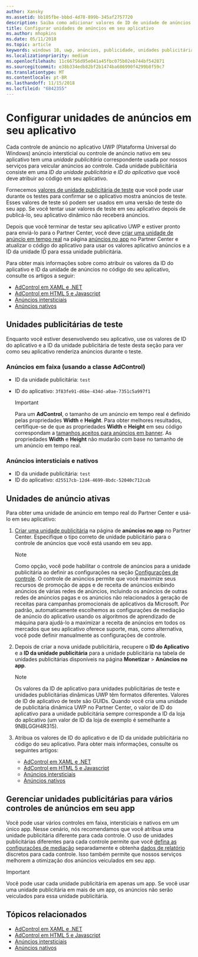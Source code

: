 ```yaml
---
author: Xansky
ms.assetid: bb105fbe-bbbd-4d78-899b-345af2757720
description: Saiba como adicionar valores de ID de unidade de anúncios e a ID de aplicativo do Partner Center para o seu aplicativo antes de enviar seu aplicativo para a loja.
title: Configurar unidades de anúncios em seu aplicativo
ms.author: mhopkins
ms.date: 05/11/2018
ms.topic: article
keywords: windows 10, uwp, anúncios, publicidade, unidades publicitária, testes
ms.localizationpriority: medium
ms.openlocfilehash: 11c66756d95e041a45fbc075b02eb744bf542871
ms.sourcegitcommit: e38b334edb82bf2b1474ba686990f4299b8f59c7
ms.translationtype: MT
ms.contentlocale: pt-BR
ms.lasthandoff: 11/15/2018
ms.locfileid: "6842355"
---
```

# <a name="set-up-ad-units-in-your-app"></a>Configurar unidades de anúncios em seu aplicativo

Cada controle de anúncio no aplicativo UWP (Plataforma Universal do Windows) anúncio intersticial ou controle de anúncio nativo em seu aplicativo tem uma *unidade publicitária* correspondente usada por nossos serviços para veicular anúncios ao controle. Cada unidade publicitária consiste em uma *ID da unidade publicitária* e *ID do aplicativo* que você deve atribuir ao código em seu aplicativo.

Fornecemos [valores de unidade publicitária de teste](#test-ad-units) que você pode usar durante os testes para confirmar se o aplicativo mostra anúncios de teste. Esses valores de teste só podem ser usados em uma versão de teste do seu app. Se você tentar usar valores de teste em seu aplicativo depois de publicá-lo, seu aplicativo dinâmico não receberá anúncios.

Depois que você terminar de testar seu aplicativo UWP e estiver pronto para enviá-lo para o Partner Center, você deve [criar uma unidade de anúncio em tempo real](#live-ad-units) na página [anúncios no app](../publish/in-app-ads.md) no Partner Center e atualizar o código do aplicativo para usar os valores aplicativo anúncios e a ID da unidade ID para essa unidade publicitária.

Para obter mais informações sobre como atribuir os valores da ID do aplicativo e ID da unidade de anúncios no código do seu aplicativo, consulte os artigos a seguir:
* [AdControl em XAML e .NET](adcontrol-in-xaml-and--net.md)
* [AdControl em HTML 5 e Javascript](adcontrol-in-html-5-and-javascript.md)
* [Anúncios intersticiais](../monetize/interstitial-ads.md)
* [Anúncios nativos](../monetize/native-ads.md)

<span id="test-ad-units" />

## <a name="test-ad-units"></a>Unidades publicitárias de teste

Enquanto você estiver desenvolvendo seu aplicativo, use os valores de ID do aplicativo e a ID da unidade publicitária de teste desta seção para ver como seu aplicativo renderiza anúncios durante o teste.

### <a name="banner-ads-using-the-adcontrol-class"></a>Anúncios em faixa (usando a classe AdControl)

* ID da unidade publicitária: ```test```
* ID do aplicativo:  ```3f83fe91-d6be-434d-a0ae-7351c5a997f1```

    > [!IMPORTANT]
    > Para um **AdControl**, o tamanho de um anúncio em tempo real é definido pelas propriedades **Width** e **Height**. Para obter melhores resultados, certifique-se de que as propriedades **Width** e **Height** em seu código correspondam a [tamanhos aceitos para anúncios em banner](supported-ad-sizes-for-banner-ads.md). As propriedades **Width** e **Height** não mudarão com base no tamanho de um anúncio em tempo real.

### <a name="interstitial-ads-and-native-ads"></a>Anúncios intersticiais e nativos

* ID da unidade publicitária: ```test```
* ID do aplicativo:  ```d25517cb-12d4-4699-8bdc-52040c712cab```

<span id="live-ad-units" />

## <a name="live-ad-units"></a>Unidades de anúncio ativas

Para obter uma unidade de anúncio em tempo real do Partner Center e usá-lo em seu aplicativo:

1.  [Criar uma unidade publicitária](../publish/in-app-ads.md#create-ad-unit) na página de **anúncios no app** no Partner Center. Especifique o tipo correto de unidade publicitário para o controle de anúncios que você está usando em seu app.
    > [!NOTE]
    > Como opção, você pode habilitar o controle de anúncios para a unidade publicitária ao definir as configurações na seção [Configurações de controle](../publish/in-app-ads.md#mediation). O controle de anúncios permite que você maximize seus recursos de promoção de apps e de receita de anúncios exibindo anúncios de várias redes de anúncios, incluindo os anúncios de outras redes de anúncios pagas e os anúncios não relacionados à geração de receitas para campanhas promocionais de aplicativos da Microsoft. Por padrão, automaticamente escolhemos as configurações de mediação de anúncio do aplicativo usando os algoritmos de aprendizado de máquina para ajudá-lo a maximizar a receita de anúncios em todos os mercados que seu aplicativo oferece suporte, mas, como alternativa, você pode definir manualmente as configurações de controle.

2.  Depois de criar a nova unidade publicitária, recupere o **ID do Aplicativo** e a **ID da unidade publicitária** para a unidade publicitária na tabela de unidades publicitárias disponíveis na página **Monetizar** &gt; **Anúncios no app**.
    > [!NOTE]
    > Os valores da ID de aplicativo para unidades publicitárias de teste e unidades publicitárias dinâmicas UWP têm formatos diferentes. Valores de ID de aplicativo de teste são GUIDs. Quando você cria uma unidade de publicitária dinâmica UWP no Partner Center, o valor de ID do aplicativo para a unidade publicitária sempre corresponde a ID da loja do aplicativo (um valor de ID da loja de exemplo é semelhante a 9NBLGGH4R315).

3.  Atribua os valores de ID do aplicativo e de ID da unidade publicitária no código do seu aplicativo. Para obter mais informações, consulte os seguintes artigos:
    * [AdControl em XAML e .NET](adcontrol-in-xaml-and--net.md)
    * [AdControl em HTML 5 e Javascript](adcontrol-in-html-5-and-javascript.md)
    * [Anúncios intersticiais](../monetize/interstitial-ads.md)
    * [Anúncios nativos](../monetize/native-ads.md)

<span id="manage" />

## <a name="manage-ad-units-for-multiple-ad-controls-in-your-app"></a>Gerenciar unidades publicitárias para vários controles de anúncios em seu app

Você pode usar vários controles em faixa, intersticiais e nativos em um único app. Nesse cenário, nós recomendamos que você atribua uma unidade publicitária diferente para cada controle. O uso de unidades publicitárias diferentes para cada controle permite que você [defina as configurações de mediação](../publish/in-app-ads.md#mediation) separadamente e obtenha [dados de relatório](../publish/advertising-performance-report.md) discretos para cada controle. Isso também permite que nossos serviços melhorem a otimização dos anúncios veiculados em seu app.

> [!IMPORTANT]
> Você pode usar cada unidade publicitária em apenas um app. Se você usar uma unidade publicitária em mais de um app, os anúncios não serão veiculados para essa unidade publicitária.

## <a name="related-topics"></a>Tópicos relacionados

* [AdControl em XAML e .NET](adcontrol-in-xaml-and--net.md)
* [AdControl em HTML 5 e Javascript](adcontrol-in-html-5-and-javascript.md)
* [Anúncios intersticiais](interstitial-ads.md)
* [Anúncios nativos](native-ads.md)


 

 
